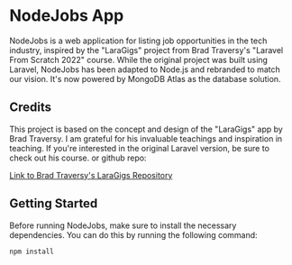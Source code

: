 # NodeJobs App

NodeJobs is a web application for listing job opportunities in the tech industry, inspired by the "LaraGigs" project from Brad Traversy's "Laravel From Scratch 2022" course. While the original project was built using Laravel, NodeJobs has been adapted to Node.js and rebranded to match our vision. It's now powered by MongoDB Atlas as the database solution.

## Credits

This project is based on the concept and design of the "LaraGigs" app by Brad Traversy. I am grateful for his invaluable teachings and inspiration in teaching. If you're interested in the original Laravel version, be sure to check out his course.
or github repo:

[Link to Brad Traversy's LaraGigs Repository](https://github.com/bradtraversy/laragigs)

## Getting Started

Before running NodeJobs, make sure to install the necessary dependencies. You can do this by running the following command:

```bash
npm install
